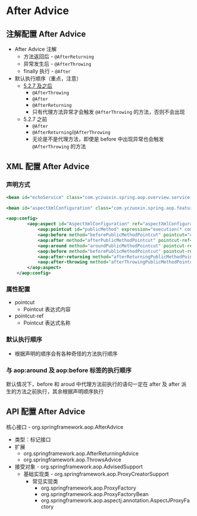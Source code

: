 # After Advice

## 注解配置 After Advice

* After Advice 注解
  * 方法返回后 - `@AfterReturning`
  * 异常发生后 - `@AfterThrowing`
  * finally 执行 - `@After`
* 默认执行顺序（重点，注意）
  * [5.2.7 及之后](https://docs.spring.io/spring-framework/docs/5.2.7.RELEASE/spring-framework-reference/core.html#aop-ataspectj-advice-ordering)
    * `@AfterThrowing`
    * `@After`
    * `@AfterReturning`
    * 只有代理方法异常才会触发 `@AfterThrowing` 的方法，否则不会出现
  * 5.2.7 之前
    * `@After`
    * `@AfterReturning`/`@AfterThrowing`
    * 无论是不是代理方法，即使是 before 中出现异常也会触发 `@AfterThrowing` 的方法



## XML 配置 After Advice

### 声明方式

```xml
<bean id="echoService" class="com.yczuoxin.spring.aop.overview.service.impl.DefaultEchoService"/>

<bean id="aspectXmlConfiguration" class="com.yczuoxin.spring.aop.feature.aspect.AspectXmlConfiguration"/>

<aop:config>
        <aop:aspect id="AspectXmlConfiguration" ref="aspectXmlConfiguration">
            <aop:pointcut id="publicMethod" expression="execution(* com.yczuoxin.spring.aop.overview.service.impl.DefaultEchoService.echo(..))"/>
            <aop:before method="beforePublicMethodPointcut" pointcut="execution(public * *(..))"/>
            <aop:after method="afterPublicMethodPointcut" pointcut-ref="publicMethod"/>
            <aop:around method="aroundPublicMethodPointcut" pointcut-ref="publicMethod"/>
            <aop:before method="beforePublicMethodPointcut" pointcut-ref="publicMethod"/>
            <aop:after-returning method="afterReturningPublicMethodPointcut" pointcut-ref="publicMethod"/>
            <aop:after-throwing method="afterThrowingPublicMethodPointcut" pointcut-ref="publicMethod"/>
        </aop:aspect>
    </aop:config>
```

### 属性配置

* pointcut
  * Pointcut 表达式内容
* pointcut-ref
  * Pointcut 表达式名称



### 默认执行顺序

* 根据声明的顺序会有各种奇怪的方法执行顺序



### 与 aop:around 及 aop:before 标签的执行顺序

默认情况下，before 和 aroud 中代理方法前执行的语句一定在 after 及 after 派生的方法之前执行，其余根据声明顺序执行



## API 配置 After Advice

核心接口 - org.springframework.aop.AfterAdvice

* 类型：标记接口
* 扩展
  * org.springframework.aop.AfterReturningAdvice
  * org.springframework.aop.ThrowsAdvice
* 接受对象 - org.springframework.aop.AdvisedSupport
  * 基础实现类 - org.springframework.aop.ProxyCreatorSupport
    * 常见实现类
      * org.springframework.aop.ProxyFactory
      * org.springframework.aop.ProxyFactoryBean
      * org.springframework.aop.aspectj.annotation.AspectJProxyFactory
